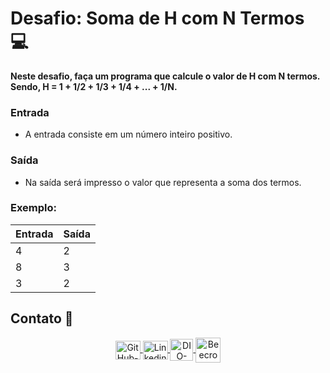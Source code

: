# Desafio: Soma de H com N Termos 💻

**Neste desafio, faça um programa que calcule o valor de H com N termos. Sendo, H = 1 + 1/2 + 1/3 + 1/4 + ... + 1/N.**

### Entrada

* A entrada consiste em um número inteiro positivo.

### Saída

* Na saída será impresso o valor que representa a soma dos termos.

### **Exemplo:**

| **Entrada** | **Saída** |
| ----------- | --------- |
| 4           | 2         |
| 8           | 3         |
| 3           | 2         |

## Contato 📱

<div align="center">
    <a href="https://github.com/vicentejluz" target="blank"><img align="center" src="https://github.com/rahuldkjain/github-profile-readme-generator/blob/master/src/images/icons/Social/github.svg" alt="GitHub-vicentejluz" height="30" width="40" />
    </a>
    <a href="https://www.linkedin.com/in/vicentejluz" target="blank"><img align="center" src="https://raw.githubusercontent.com/rahuldkjain/github-profile-readme-generator/master/src/images/icons/Social/linked-in-alt.svg" alt="Linkedin-vicentejluz" height="30" width="40" />
    </a>  
    <a href="https://web.dio.me/users/vicentejluz" target="_blank"><img align="center" src="https://web.dio.me/favicon/favicon-32x32.png" alt="DIO-Vicente-Luz" height="35" width="37" />
    </a>
    <a href="https://www.beecrowd.com.br/judge/pt/profile/374484" target="blank"><img align="center" src="https://www.beecrowd.com.br/judge/favicon.ico?1635097036" alt="Beecrowd-Vicente-Luz" height="40" width="40" />
    </a>
  <br>
</div>
